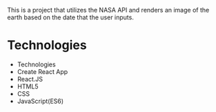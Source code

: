 
This is a project that utilizes the NASA API and renders an image of the earth based on the date that the user inputs.

# Technologies
- Technologies
- Create React App
- React.JS
- HTML5
- CSS
- JavaScript(ES6)
